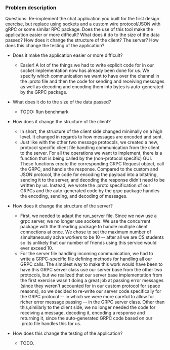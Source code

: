 ### Problem description

Questions: Re-implement the chat application you built for the first design exercise, but replace using sockets and a custom wire protocol/JSON with gRPC or some similar RPC package. Does the use of this tool make the application easier or more difficult? What does it do to the size of the data passed? How does it change the structure of the client? The server? How does this change the testing of the application?

- Does it make the application easier or more difficult?
    - Easier! A lot of the things we had to write explicit code for in our socket implementation now has already been done for us. We specify which communication we want to have over the channel in the .proto file and then the code for sending and receiving messages as well as decoding and encoding them into bytes is auto-generated by the GRPC package. 

- What does it do to the size of the data passed?
    - TODO: Run benchmark

- How does it change the structure of the client?
    - In short, the structure of the client side changed minimally on a high level. It changed in regards to how messages are encoded and sent.
    - Just like with the other two message protocols, we created a new, protocol specific client file handling communication from the client to the server. For all the operations we want to implement, there is a function that is being called by the (non-protocol specific) GUI. These functions create the corresponding GRPC Request object, call the GRPC, and handle the response. Compared to the custom and JSON protocol, the code for encoding the payload into a bitstring, sending it to the server, and decoding the response didn't need to be written by us. Instead, we wrote the .proto specification of our GRPCs and the auto-generated code by the grpc package handles the encoding, sending, and decoding of messages. 

- How does it change the structure of the server?
    - First, we needed to adapt the run_server file. Since we now use a grpc server, we no longer use sockets. We use the concurrent package with the threading package to handle multiple client connections at once. We chose to set the maximum number of simultaneously acive workers to be 10 -- after all we are CS students so its unlikely that our number of friends using this service would ever exceed 10.
    - For the server file handling incoming communication, we had to write a GRPC-specific file defining methods for handling all our GRPC calls. The simplest way to make this work would have been to have this GRPC server class use our server base from the other two protocols, but we realized that our server base implementation from the first exercise wasn't doing a great job at passing error messages (since they weren't accounted for in our custom protocol for space reasons), so we decided to re-write our server code specifically for the GRPC protocol -- in which we were more careful to allow for richer error message passing -- in the GRPC server class. Other than this,similarly to the client side, we no longer needed the code for receiving a message, decoding it, encoding a response and returning it, since the auto-generated GRPC code based on our .proto file handles this for us.

- How does this change the testing of the application?
    - TODO.






